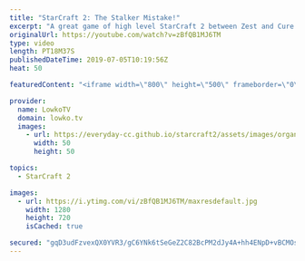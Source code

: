 ```yaml
---
title: "StarCraft 2: The Stalker Mistake!"
excerpt: "A great game of high level StarCraft 2 between Zest and Cure. While the game can switch into the advantage of one of the players at a moments notice, both players know exactly what to expect and seem to always in position... Until near the end of the game.  Get more videos & support my work: http://www.patreon.com/lowkotv"
originalUrl: https://youtube.com/watch?v=zBfQB1MJ6TM
type: video
length: PT18M37S
publishedDateTime: 2019-07-05T10:19:56Z
heat: 50

featuredContent: "<iframe width=\"800\" height=\"500\" frameborder=\"0\" src=\"https://www.youtube.com/embed/zBfQB1MJ6TM\" allow=\"accelerometer; autoplay; encrypted-media; gyroscope; picture-in-picture\" allowfullscreen></iframe>"

provider:
  name: LowkoTV
  domain: lowko.tv
  images:
    - url: https://everyday-cc.github.io/starcraft2/assets/images/organizations/lowko.tv-50x50.jpg
      width: 50
      height: 50

topics:
  - StarCraft 2

images:
  - url: https://i.ytimg.com/vi/zBfQB1MJ6TM/maxresdefault.jpg
    width: 1280
    height: 720
    isCached: true

secured: "gqD3udFzvexQX0YVR3/gC6YNk6tSeGeZ2C82BcPM2dJy4A+hh4ENpD+vBCMOsZ4nP5cR5NFCnSUjimh09ytC2y5vcnF5pwt8Gc64Laidtex28Ujf9dyeexXHZE25+NKAn4tMvUD6HTsVDVK1m8pZT4BDpdPFFfKSc99YefZOGBSPpdQjXTz5bd2melLpBHmOsbwN6ZMMi7ezTJJGSvOt8UDabiMLMCQ+NWGpJW/sRNO8OfRwZ1jiGaMn8AOBHEf9iFXBENXp/lU6HuYNEGF+atqIjiXg2KuMRP4QwPnZ8u7Gjo1eXrwf08yisVb8E//cvs0nktKgdtj2/n/M4M3pGw5Is4w/wSIhoDuqCClOp/+1W69yGr1GNzNKZaIYsgbpPwvFQhLRe8qU6K63X95i4/Btwtc1Q5zzSyRl612Npxg=;bq90JyeUAtYmbLjPy/pSfw=="
---
```



